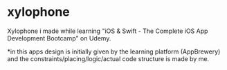 # xylophone

Xylophone i made while learning "iOS & Swift - The Complete iOS App Development Bootcamp" on Udemy.

*in this apps design is initially given by the learning platform (AppBrewery) and the constraints/placing/logic/actual code structure is made by me.
